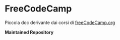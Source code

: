 # FreeCodeCamp
Piccola doc derivante dai corsi di <a href="freecodecamp.org"> freeCodeCamp.org </a>


**Maintained Repository**